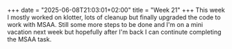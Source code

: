 +++
date = "2025-06-08T21:03:01+02:00"
title = "Week 21"
+++
This week I mostly worked on klotter, lots of cleanup but finally upgraded the code to work with MSAA. Still some more steps to be done and I'm on a mini vacation next week but hopefully after I'm back I can continute completing the MSAA task.